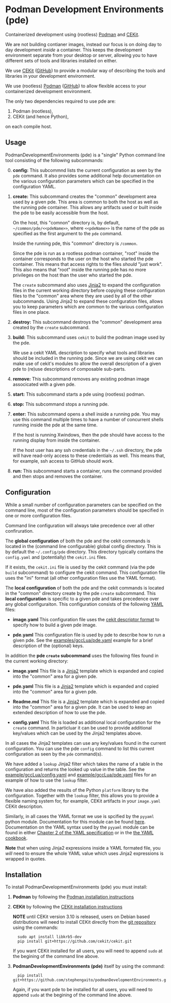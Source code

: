 # Podman Development Environments (pde)

Containerized development using (rootless) [Podman](https://podman.io/) and 
[CEKit](https://cekit.io/).

We are not building contianer images, instead our focus is on doing day to 
day development *inside* a container. This keeps the development 
environment separate from your desktop or server, allowing you to have 
different sets of tools and libraries installed on either. 

We use [CEKit](https://cekit.io/) 
([GitHub](https://github.com/cekit/cekit)) to provide a modular way of 
describing the tools and libraries in your development environment.

We use (rootless) [Podman](https://podman.io/) 
([GitHub](https://github.com/containers/podman)) to allow flexible access 
to your containerized development environment. 

The only two dependencies required to use pde are: 

1. Podman (rootless),
2. CEKit (and hence Python),

on each compile host.

## Usage

PodmanDevelopmentEnvironments (pde) is a "single" Python command line tool 
consisting of the following subcommands:

0. **config:** This subcommnd lists the current configuration as seen by 
   the ``pde`` command. It also provides some additional help 
   documentation on the various configuration parameters which can be 
   specified in the configuration YAML.

1. **create:** This subcommand creates the "common" development area used 
   by a given pde. This area is common to both the host as well as the 
   running pde container. This allows any artifacts used or built inside 
   the pde to be easily accessible from the host. 

   On the host, this "comnon" directory is, by default, 
   ``~/common/pde/<<pdeName>>``, where ``<<pdeName>>`` is the name of the 
   pde as specified as the first argument to the ``pde`` command. 

   Inside the running pde, this "common" directory is ``/common``.

   Since the pde is run as a rootless podman container, "root" inside the 
   container corresponds to the user on the host who started the pde 
   container. This means that access rights to the files *should* "just 
   work". This also means that "root" inside the running pde has no more 
   privileges on the host than the user who started the pde. 

   The ``create`` subcommand also uses 
   [Jinja2](https://jinja2docs.readthedocs.io/en/stable/)
   to expand the configuration files in the current working directory 
   before copying these configuration files to the "common" area where 
   they are used by all of the other subcommands. Using Jinja2 to expand 
   these configuration files, allows you to keep parameters which are 
   common to the various configuration files in one place. 

2. **destroy:** This subcommand destroys the "common" development area 
   created by the ``create`` subcommand. 

3. **build:** This subcommand uses ``cekit`` to build the podman image 
   used by the pde.

   We use a cekit YAML description to specify what tools and libraries 
   should be included in the running pde. Since we are using cekit we can 
   make use of cekit's modules to allow the overall description of a given 
   pde to (re)use descriptions of composable sub-parts. 

4. **remove:** This subcommand removes any existing podman image 
   associcated with a given pde. 

5. **start:** This subcommand starts a pde using (rootless) podman.

6. **stop:** This subcommand stops a running pde.

7. **enter:** This subcommand opens a shell inside a running pde. You may 
   use this command multiple times to have a number of concurrent shells 
   running inside the pde at the same time. 

   If the host is running Xwindows, then the pde should have access to the 
   running display from inside the container. 

   If the host user has any ssh credentials in the ``~/.ssh`` directory, 
   the pde will have read-only access to these credentials as well. This 
   means that, for example, ssh access to GitHub should work. 

8. **run:** This subcommand starts a container, runs the command provided 
   and then stops and removes the container. 

## Configuration

While a small number of configuration parameters can be specified on the 
command line, most of the configuration parameters should be specified in 
one or more configuration files. 

Command line configuration will always take precedence over all other 
confiruration. 

The **global configuration** of both the pde and the cekit commands is 
located in the (command line configurable) global config directory. This 
is by default the ``~/.config/pde`` directory. This directory typically 
contains the ``config.yaml`` and (potentially) the ``cekit.ini`` files.

If it exists, the ``cekit.ini`` file is used by the cekit command (via the 
pde ``build`` subcommand) to configure the cekit command. This 
configuration file uses the "ini" format (all other configuration files 
use the YAML format).

The **local configuration** of both the pde and the cekit commands is 
located in the "common" directory create by the pde ``create`` subcommand. 
This **local configuration** is specific to a given pde and takes 
precedence over any global configuraiton. This configuration consists of 
the following [YAML](https://en.wikipedia.org/wiki/YAML) files: 

  - **image.yaml** This configuration file uses the [cekit descriptor 
    format](https://docs.cekit.io/en/latest/descriptor/index.html)
    to specify how to build a given pde image.

  - **pde.yaml** This configuration file is used by pde to describe how to 
    run a given pde. See the
    [examples/gccLua/pde.yaml](examples/gccLua/pde.yaml)
    example for a brief description of the (optional) keys. 

In addition the **pde ``create`` subcommand** uses the following files 
found in the current working directory: 

  - **image.yaml** This file is a
    [Jinja2](https://jinja2docs.readthedocs.io/en/stable/)
    template which is expanded and copied into the "common" area for a 
    given pde. 

  - **pde.yaml** This file is a
    [Jinja2](https://jinja2docs.readthedocs.io/en/stable/)
    template which is expanded and copied into the "common" area for a 
    given pde. 

  - **Readme.md**  This file is a
    [Jinja2](https://jinja2docs.readthedocs.io/en/stable/)
    template which is expanded and copied into the "common" area for a 
    given pde. It can be used to keep an extended description of how to 
    use the pde. 

  - **config.yaml** This file is loaded as additional local configuration 
    for the ``create`` command. In particluar it can be used to provide 
    additional key/values which can be used by the Jinja2 templates above.

In all cases the Jinja2 templates can use any key/values found in the 
current configuration. You can use the pde ``config`` command to list this 
current configuration as seen by the ``pde`` command(s). 

We have added a ``lookup`` Jinja2 filter which takes the name of a table 
in the configuration and returns the looked up value in the table. See the 
[example/gccLua/config.yaml](examples/gccLua/config.yaml) and 
[example/gccLua/pde.yaml](examples/gccLua/pde.yaml) files for an example
of how to use the ``lookup`` filter. 

We have also added the results of the Python ``platform`` library to the 
configuration. Together with the ``lookup`` filter, this allows you to 
provide a flexible naming system for, for example, CEKit artifacts in your 
``image.yaml`` CEKit description. 

Similarly, in all cases the YAML format we use is spcified by the 
``pyyaml`` python module. Documentation for this module can be found
[here](https://pyyaml.org/wiki/PyYAMLDocumentation).
Documentation on the YAML syntax used by the ``pyyaml`` module can be found in either 
[Chapter 2 of the YAML specification](http://yaml.org/spec/1.1/#id857168)
or in the 
[the YAML cookbook](https://yaml.org/YAML_for_ruby.html).

**Note** that when using Jinja2 expressions inside a YAML formated file, 
you *will* need to ensure the whole YAML value which uses Jinja2 
expressions is wrapped in quotes. 

## Installation

To install PodmanDevelopmentEnvironments (pde) you must install:

1. **Podman** by following the [Podman installation 
   instructions](https://podman.io/getting-started/installation) 

2. **CEKit** by following the [CEKit installation 
   instructions](https://docs.cekit.io/en/latest/handbook/installation/instructions.html) 

   **NOTE** until CEKit version 3.10 is released, users on Debian based 
   distributions will need to install CEKit directly from the [git 
   repository](https://github.com/cekit/cekit) using the commands:

   ```
     sudo apt install libkrb5-dev
     pip install git+https://github.com/cekit/cekit.git
   ```

   If you want CEKit installed for all users, you will need to append 
   ``sudo`` at the begining of the command line above. 

3. **PodmanDevelopmentEnvironments (pde)** itself by using the command:

   ```
     pip install git+https://github.com/stephengaito/podmanDevelopmentEnvironments.git
   ```

   Again, if you want pde to be installed for all users, you will need to 
   append ``sudo`` at the begining of the command line above.

